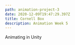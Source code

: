 ```yaml
---
path: animation-project-3
date: 2020-12-09T19:47:29.397Z
title: Cornell Box
description: Animation Week 5
---
```

Animating in Unity